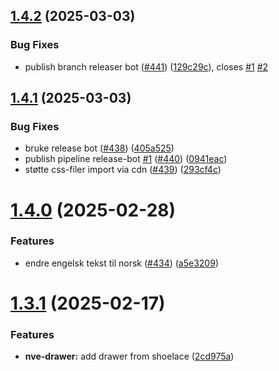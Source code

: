 ## [1.4.2](https://github.com/NVE/Designsystem/compare/v1.4.1...v1.4.2) (2025-03-03)


### Bug Fixes

* publish branch releaser bot ([#441](https://github.com/NVE/Designsystem/issues/441)) ([129c29c](https://github.com/NVE/Designsystem/commit/129c29cb92e8f6041054c772a8ffb0d9ea747775)), closes [#1](https://github.com/NVE/Designsystem/issues/1) [#2](https://github.com/NVE/Designsystem/issues/2)

## [1.4.1](https://github.com/NVE/Designsystem/compare/v1.4.0...v1.4.1) (2025-03-03)


### Bug Fixes

* bruke release bot ([#438](https://github.com/NVE/Designsystem/issues/438)) ([405a525](https://github.com/NVE/Designsystem/commit/405a525c34eba2fb4604c95935dda00aebdd84de))
* publish pipeline release-bot [#1](https://github.com/NVE/Designsystem/issues/1) ([#440](https://github.com/NVE/Designsystem/issues/440)) ([0941eac](https://github.com/NVE/Designsystem/commit/0941eaca4e1ca4551fbd4dfc757bc752fdc6ba6b))
* støtte css-filer import via cdn ([#439](https://github.com/NVE/Designsystem/issues/439)) ([293cf4c](https://github.com/NVE/Designsystem/commit/293cf4c9348a13b3733dc49ef33d07211ea1722f))

# [1.4.0](https://github.com/NVE/Designsystem/compare/v1.3.1...v1.4.0) (2025-02-28)


### Features

* endre engelsk tekst til norsk ([#434](https://github.com/NVE/Designsystem/issues/434)) ([a5e3209](https://github.com/NVE/Designsystem/commit/a5e32099146603e1c37b143a2ebe3fb6243b8320))

# [1.3.1](https://github.com/NVE/Designsystem/compare/v1.0.0...v1.1.0) (2025-02-17)

### Features

- **nve-drawer:** add drawer from shoelace ([2cd975a](https://github.com/NVE/Designsystem/commit/2cd975a536e8dd1dffb0a7f189505536d70feac6))
